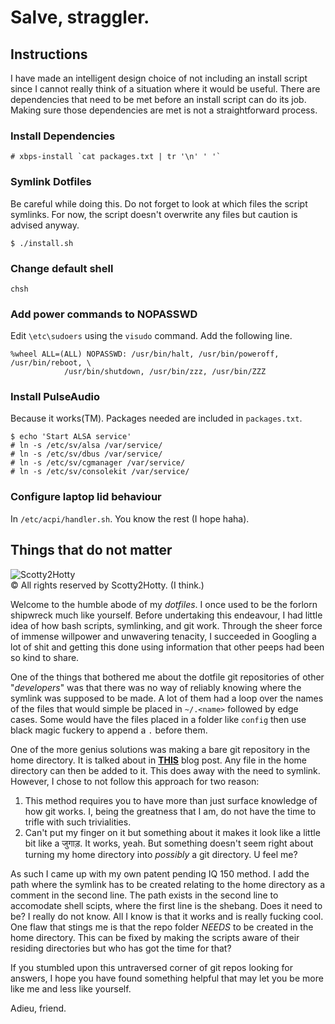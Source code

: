 # Salve, straggler.

## Instructions

I have made an intelligent design choice of not including an install script
since I cannot really think of a situation where it would be useful. There are
dependencies that need to be met before an install script can do its job. Making
sure those dependencies are met is not a straightforward process.

### Install Dependencies

```
# xbps-install `cat packages.txt | tr '\n' ' '`
```

### Symlink Dotfiles 

Be careful while doing this. Do not forget to look at which files the script
symlinks. For now, the script doesn't overwrite any files but caution is advised
anyway.
```
$ ./install.sh
```

### Change default shell

`chsh`

### Add power commands to NOPASSWD

Edit `\etc\sudoers` using the `visudo` command. Add the following line.

```
%wheel ALL=(ALL) NOPASSWD: /usr/bin/halt, /usr/bin/poweroff, /usr/bin/reboot, \
            /usr/bin/shutdown, /usr/bin/zzz, /usr/bin/ZZZ
```

### Install PulseAudio

Because it works(TM). Packages needed are included in `packages.txt`.

```
$ echo 'Start ALSA service'
# ln -s /etc/sv/alsa /var/service/
# ln -s /etc/sv/dbus /var/service/
# ln -s /etc/sv/cgmanager /var/service/
# ln -s /etc/sv/consolekit /var/service/
```

### Configure laptop lid behaviour

In `/etc/acpi/handler.sh`. You know the rest (I hope haha).


## Things that do not matter

![Scotty2Hotty](https://gitlab.com/kartikynwa/dotty2hotty/raw/master/scotty2hotty.png "Scotty2Hotty")  
© All rights reserved by Scotty2Hotty. (I think.)

Welcome to the humble abode of my _dotfiles_. I once used to be the forlorn
shipwreck much like yourself. Before undertaking this endeavour, I had little
idea of how bash scripts, symlinking, and git work. Through the sheer force of
immense willpower and unwavering tenacity, I succeeded in Googling a lot of
shit and getting this done using information that other peeps had been so kind
to share.

One of the things that bothered me about the dotfile git repositories of 
other "_developers_" was that there was no way of reliably knowing where
the symlink was supposed to be made. A lot of them had a loop over the names
of the files that would simple be placed in `~/.<name>` followed by edge cases.
Some would have the files placed in a folder like  `config` then use black
magic fuckery to append a `.` before them.

One of the more genius solutions was making a bare git repository in the home
directory. It is talked about in
[**THIS**](https://developer.atlassian.com/blog/2016/02/best-way-to-store-dotfiles-git-bare-repo/)
blog post. Any file in the home directory can then be added to it.  This does
away with the need to symlink. However, I chose to not follow this approach for
two reason:

1. This method requires you to have more than just surface knowledge of how git
   works. I, being the greatness that I am, do not have the time to trifle with
   such trivialities.
2. Can't put my finger on it but something about it makes it look like a
   little bit like a जुगाड़. It works, yeah. But something doesn't seem right
   about turning my home directory into _possibly_ a git directory. U feel me?

As such I came up with my own patent pending IQ 150 method. I add the path where
the symlink has to be created relating to the home directory as a comment in the
second line. The path exists in the second line to accomodate shell scipts,
where the first line is the shebang.  Does it need to be? I really do not
know. All I know is that it works and is really fucking cool. One flaw that
stings me is that the repo folder _NEEDS_ to be created in the home
directory. This can be fixed by making the scripts aware of their residing
directories but who has got the time for that?

If you stumbled upon this untraversed corner of git repos looking for answers, I
hope you have found something helpful that may let you be more like me and less
like yourself.

Adieu, friend.
